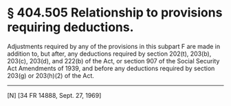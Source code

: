 # § 404.505   Relationship to provisions requiring deductions.

Adjustments required by any of the provisions in this subpart F are made in addition to, but after, any deductions required by section 202(t), 203(b), 203(c), 203(d), and 222(b) of the Act, or section 907 of the Social Security Act Amendments of 1939, and before any deductions required by section 203(g) or 203(h)(2) of the Act.



---

[N] [34 FR 14888, Sept. 27, 1969]




